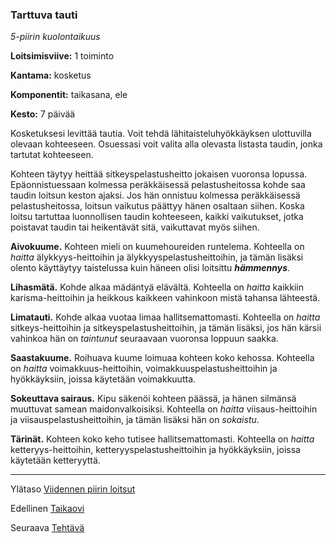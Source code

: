 ### Tarttuva tauti

*5-piirin kuolontaikuus*

**Loitsimisviive:** 1 toiminto

**Kantama:** kosketus

**Komponentit:** taikasana, ele

**Kesto:** 7 päivää

Kosketuksesi levittää tautia. Voit tehdä lähitaisteluhyökkäyksen ulottuvilla olevaan kohteeseen. Osuessasi voit valita alla olevasta listasta taudin, jonka tartutat kohteeseen.

Kohteen täytyy heittää sitkeyspelastusheitto jokaisen vuoronsa lopussa. Epäonnistuessaan kolmessa peräkkäisessä pelastusheitossa kohde saa taudin loitsun keston ajaksi. Jos hän onnistuu kolmessa peräkkäisessä pelastusheitossa, loitsun vaikutus päättyy hänen osaltaan siihen. Koska loitsu tartuttaa luonnollisen taudin kohteeseen, kaikki vaikutukset, jotka poistavat taudin tai heikentävät sitä, vaikuttavat myös siihen.

**Aivokuume.** Kohteen mieli on kuumehoureiden runtelema. Kohteella on *haitta* älykkyys-heittoihin ja älykkyyspelastusheittoihin, ja tämän lisäksi olento käyttäytyy taistelussa kuin häneen olisi loitsittu ***hämmennys***.

**Lihasmätä.** Kohde alkaa mädäntyä elävältä. Kohteella on *haitta* kaikkiin karisma-heittoihin ja heikkous kaikkeen vahinkoon mistä tahansa lähteestä.

**Limatauti.** Kohde alkaa vuotaa limaa hallitsemattomasti. Kohteella on *haitta* sitkeys-heittoihin ja sitkeyspelastusheittoihin, ja tämän lisäksi, jos hän kärsii vahinkoa hän on *taintunut* seuraavaan vuoronsa loppuun saakka.

**Saastakuume.** Roihuava kuume loimuaa kohteen koko kehossa. Kohteella on *haitta* voimakkuus-heittoihin, voimakkuuspelastusheittoihin ja hyökkäyksiin, joissa käytetään voimakkuutta.

**Sokeuttava sairaus.** Kipu säkenöi kohteen päässä, ja hänen silmänsä muuttuvat samean maidonvalkoisiksi. Kohteella on *haitta* viisaus-heittoihin ja viisauspelastusheittoihin, ja tämän lisäksi hän on *sokaistu*.

**Tärinät.** Kohteen koko keho tutisee hallitsemattomasti. Kohteella on *haitta* ketteryys-heittoihin, ketteryyspelastusheittoihin ja hyökkäyksiin, joissa käytetään ketteryyttä.

---

Ylätaso [Viidennen piirin loitsut](5_piirin_loitsut.md)

Edellinen [Taikaovi](Taikaovi.md)

Seuraava [Tehtävä](Tehtävä.md)

